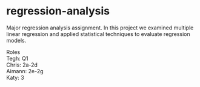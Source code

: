 # regression-analysis

Major regression analysis assignment. In this project we examined multiple linear regression and applied statistical techniques to evaluate regression models.

Roles\
Tegh: Q1\
Chris: 2a-2d\
Aimann: 2e-2g\
Katy: 3
